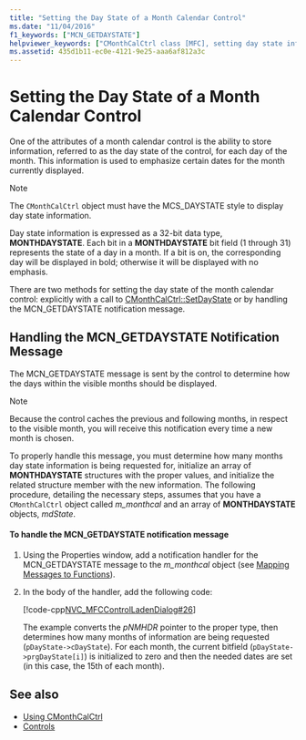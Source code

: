 ```yaml
---
title: "Setting the Day State of a Month Calendar Control"
ms.date: "11/04/2016"
f1_keywords: ["MCN_GETDAYSTATE"]
helpviewer_keywords: ["CMonthCalCtrl class [MFC], setting day state info", "MCN_GETDAYSTATE notification [MFC]", "month calendar controls [MFC], day state info"]
ms.assetid: 435d1b11-ec0e-4121-9e25-aaa6af812a3c
---
```

# Setting the Day State of a Month Calendar Control

One of the attributes of a month calendar control is the ability to store information, referred to as the day state of the control, for each day of the month. This information is used to emphasize certain dates for the month currently displayed.

> [!NOTE]
>  The `CMonthCalCtrl` object must have the MCS_DAYSTATE style to display day state information.

Day state information is expressed as a 32-bit data type, **MONTHDAYSTATE**. Each bit in a **MONTHDAYSTATE** bit field (1 through 31) represents the state of a day in a month. If a bit is on, the corresponding day will be displayed in bold; otherwise it will be displayed with no emphasis.

There are two methods for setting the day state of the month calendar control: explicitly with a call to [CMonthCalCtrl::SetDayState](../mfc/reference/cmonthcalctrl-class.md#setdaystate) or by handling the MCN_GETDAYSTATE notification message.

## Handling the MCN_GETDAYSTATE Notification Message

The MCN_GETDAYSTATE message is sent by the control to determine how the days within the visible months should be displayed.

> [!NOTE]
>  Because the control caches the previous and following months, in respect to the visible month, you will receive this notification every time a new month is chosen.

To properly handle this message, you must determine how many months day state information is being requested for, initialize an array of **MONTHDAYSTATE** structures with the proper values, and initialize the related structure member with the new information. The following procedure, detailing the necessary steps, assumes that you have a `CMonthCalCtrl` object called *m_monthcal* and an array of **MONTHDAYSTATE** objects, *mdState*.

#### To handle the MCN_GETDAYSTATE notification message

1. Using the Properties window, add a notification handler for the MCN_GETDAYSTATE message to the *m_monthcal* object (see [Mapping Messages to Functions](../mfc/reference/mapping-messages-to-functions.md)).

1. In the body of the handler, add the following code:

   [!code-cpp[NVC_MFCControlLadenDialog#26](../mfc/codesnippet/cpp/setting-the-day-state-of-a-month-calendar-control_1.cpp)]

   The example converts the *pNMHDR* pointer to the proper type, then determines how many months of information are being requested (`pDayState->cDayState`). For each month, the current bitfield (`pDayState->prgDayState[i]`) is initialized to zero and then the needed dates are set (in this case, the 15th of each month).

## See also

- [Using CMonthCalCtrl](../mfc/using-cmonthcalctrl.md)
- [Controls](../mfc/controls-mfc.md)
